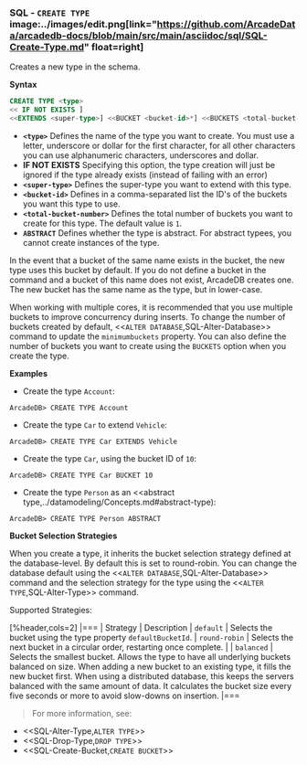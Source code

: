 
### SQL - `CREATE TYPE` image:../images/edit.png[link="https://github.com/ArcadeData/arcadedb-docs/blob/main/src/main/asciidoc/sql/SQL-Create-Type.md" float=right]

Creates a new type in the schema.

**Syntax**

```sql
CREATE TYPE <type> 
<< IF NOT EXISTS ]
<<EXTENDS <super-type>] <<BUCKET <bucket-id>*] <<BUCKETS <total-bucket-number>] <<ABSTRACT]
```

- **`<type>`** Defines the name of the type you want to create.  You must use a letter, underscore or dollar for the first character, for all other characters you can use alphanumeric characters, underscores and dollar.
- **IF NOT EXISTS** Specifying this option, the type creation will just be ignored if the type already exists (instead of failing with an error)
- **`<super-type>`** Defines the super-type you want to extend with this type.
- **`<bucket-id>`**  Defines in a comma-separated list the ID's of the buckets you want this type to use.
- **`<total-bucket-number>`** Defines the total number of buckets you want to create for this type.  The default value is `1`.
- **`ABSTRACT`** Defines whether the type is abstract.  For abstract typees, you cannot create instances of the type.


In the event that a bucket of the same name exists in the bucket, the new type uses this bucket by default.  If you do not define a bucket in the command and a bucket of this name does not exist, ArcadeDB creates one.  The new bucket has the same name as the type, but in lower-case.

When working with multiple cores, it is recommended that you use multiple buckets to improve concurrency during inserts.  To change the number of buckets created by default, <<`ALTER DATABASE`,SQL-Alter-Database>> command to update the `minimumbuckets` property.  You can also define the number of buckets you want to create using the `BUCKETS` option when you create the type.


**Examples**

- Create the type `Account`:

```
ArcadeDB> CREATE TYPE Account
```

- Create the type `Car` to extend `Vehicle`:

```
ArcadeDB> CREATE TYPE Car EXTENDS Vehicle
```

- Create the type `Car`, using the bucket ID of `10`:

```
ArcadeDB> CREATE TYPE Car BUCKET 10
```

- Create the type `Person` as an <<abstract type,../datamodeling/Concepts.md#abstract-type):

```
ArcadeDB> CREATE TYPE Person ABSTRACT
```


**Bucket Selection Strategies**

When you create a type, it inherits the bucket selection strategy defined at the database-level.  By default this is set to round-robin.  You can change the database default using the <<`ALTER DATABASE`,SQL-Alter-Database>> command and the selection strategy for the type using the <<`ALTER TYPE`,SQL-Alter-Type>> command.

Supported Strategies:

[%header,cols=2]
|===
| Strategy | Description 
| `default` | Selects the bucket using the type property `defaultBucketId`.
| `round-robin` | Selects the next bucket in a circular order, restarting once complete. |
| `balanced` | Selects the smallest bucket.  Allows the type to have all underlying buckets balanced on size.  When adding a new bucket to an existing type, it fills the new bucket first.  When using a distributed database, this keeps the servers balanced with the same amount of data.  It calculates the bucket size every five seconds or more to avoid slow-downs on insertion.
|===

>For more information, see:

- <<SQL-Alter-Type,`ALTER TYPE`>>
- <<SQL-Drop-Type,`DROP TYPE`>>
- <<SQL-Create-Bucket,`CREATE BUCKET`>>

